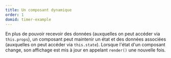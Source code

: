 ```yaml
---
title: Un composant dynamique
order: 1
domid: timer-example
---
```


En plus de pouvoir recevoir des données (auxquelles on peut accéder via `this.props`), un composant peut maintenir un état et des données associées (auxquelles on peut accéder via `this.state`). Lorsque l'état d'un composant change, son affichage est mis à jour en appelant `render()` une nouvelle fois.
